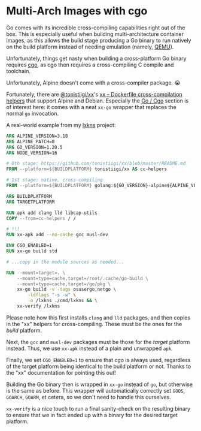# Multi-Arch Images with cgo

Go comes with its incredible cross-compiling capabilities right out of the box.
This is especially useful when building multi-architecture container images, as
this allows the build stage producing a Go binary to run natively on the build
platform instead of needing emulation (namely, [QEMU](https://www.qemu.org/)).

Unfortunately, things get nasty when building a cross-platform Go binary
requires [cgo](https://pkg.go.dev/cmd/cgo), as cgo then requires a
cross-compiling C compile and toolchain.

Unfortunately, Alpine doesn't come with a cross-compiler package. 😭

Fortunately, there are [@tonistiigi/xx](https://github.com/tonistiigi/xx)'s [xx
– Dockerfile cross-compilation
helpers](https://github.com/tonistiigi/xx/blob/master/README.md) that support
Alpine and Debian. Especially the [Go /
Cgo](https://github.com/tonistiigi/xx/blob/master/README.md#go--cgo) section is
of interest here: it comes with a neat `xx-go` wrapper that replaces the normal
`go` invocation.

A real-world example from my [lxkns](https://github.com/thediveo/lxkns) project:

```dockerfile
ARG ALPINE_VERSION=3.18
ARG ALPINE_PATCH=0
ARG GO_VERSION=1.20.5
ARG NODE_VERSION=16

# 0th stage: https://github.com/tonistiigi/xx/blob/master/README.md
FROM --platform=${BUILDPLATFORM} tonistiigi/xx AS cc-helpers

# 1st stage: native, cross-compiling
FROM --platform=${BUILDPLATFORM} golang:${GO_VERSION}-alpine${ALPINE_VERSION} AS builder

ARG BUILDPLATFORM
ARG TARGETPLATFORM

RUN apk add clang lld libcap-utils
COPY --from=cc-helpers / /

# !!!
RUN xx-apk add --no-cache gcc musl-dev

ENV CGO_ENABLED=1
RUN xx-go build std

# ...copy in the module sources as needed...

RUN --mount=target=. \
    --mount=type=cache,target=/root/.cache/go-build \
    --mount=type=cache,target=/go/pkg \
    xx-go build -v -tags osusergo,netgo \
        -ldflags "-s -w" \
        -o /lxkns ./cmd/lxkns && \
    xx-verify /lxkns
```

Please note how this first installs `clang` and `lld` packages, and then copies
in the "xx" helpers for cross-compiling. These must be the ones for the _build_
platform.

Next, the `gcc` and `musl-dev` packages must be those for the _target_ platform
instead. Thus, we use `xx-apk` instead of a plain and unwrapped `apk`.

Finally, we set `CGO_ENABLED=1` to ensure that cgo is always used, regardless of
the target platform being identical to the build platform or not. Thanks to the
"xx" documentation for pointing this out!

Building the Go binary then is wrapped in `xx-go` instead of `go`, but otherwise
is the same as before. This wrapper will automatically correctly set `GOOS`,
`GOARCH`, `GOARM`, et cetera, so we don't need to handle this ourselves.

`xx-verify` is a nice touch to run a final sanity-check on the resulting binary
to ensure that we in fact ended up with a binary for the desired target
platform.
